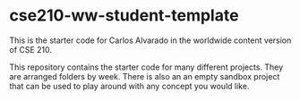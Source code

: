 # cse210-ww-student-template
This is the starter code for Carlos Alvarado in the worldwide content version of CSE 210.

This repository contains the starter code for many different projects. They are arranged folders by week. There is also an an empty sandbox project that can be used to play around with any concept you would like.
